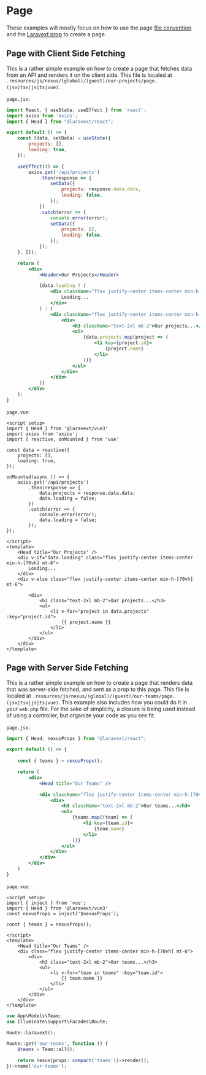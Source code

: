 # Page

These examples will mostly focus on how to use the page [file convention](/docs/concepts/file-conventions.md) and the [Laravext prop](/docs/concepts/laravext-prop.md) to create a page.

## Page with Client Side Fetching

This is a rather simple example on how to create a page that fetches data from an API and renders it on the client side. This file is localed at `.resources/js/nexus/(global)/(guest)/our-projects/page.(jsx|tsx|js|ts|vue)`.

<Tabs>

<TabItem value="React" label="React">

`page.jsx`:

```jsx
import React, { useState, useEffect } from 'react';
import axios from 'axios';
import { Head } from "@laravext/react";

export default () => {
    const [data, setData] = useState({
        projects: [],
        loading: true,
    });

    useEffect(() => {
        axios.get('/api/projects')
            .then(response => {
                setData({
                    projects: response.data.data,
                    loading: false,
                });
            })
            .catch(error => {
                console.error(error);
                setData({
                    projects: [],
                    loading: false,
                });
            });
    }, []);

    return (
        <div>
            <Header>Our Projects</Header>

            {data.loading ? (
                <div className="flex justify-center items-center min-h-[70vh] mt-6">
                    Loading...
                </div>
            ) : (
                <div className="flex justify-center items-center min-h-[70vh] mt-6">
                    <div>
                        <h3 className="text-2xl mb-2">Our projects...</h3>
                        <ul>
                            {data.projects.map(project => (
                                <li key={project.id}>
                                    {project.name}
                                </li>
                            ))}
                        </ul>
                    </div>
                </div>
            )}
        </div>
    );
}
```

  </TabItem>
  <TabItem value="Vue" label="Vue">

`page.vue`:

```vue
<script setup>
import { Head } from '@laravext/vue3'
import axios from 'axios';
import { reactive, onMounted } from 'vue'

const data = reactive({
    projects: [],
    loading: true,
});

onMounted(async () => {
    axios.get('/api/projects')
        .then(response => {
            data.projects = response.data.data;
            data.loading = false;
        })
        .catch(error => {
            console.error(error);
            data.loading = false;
        });
});

</script>
<template>
    <Head title="Our Projects" />
    <div v-if="data.loading" class="flex justify-center items-center min-h-[70vh] mt-6">
        Loading...
    </div>
    <div v-else class="flex justify-center items-center min-h-[70vh]  mt-6">

        <div>
            <h3 class="text-2xl mb-2">Our projects...</h3>
            <ul>
                <li v-for="project in data.projects" :key="project.id">
                    {{ project.name }}
                </li>
            </ul>
        </div>
    </div>
</template>

```

  </TabItem>
</Tabs>

## Page with Server Side Fetching

This is a rather simple example on how to create a page that renders data that was server-side fetched, and sent as a prop to this page. This file is localed at `.resources/js/nexus/(global)/(guest)/our-teams/page.(jsx|tsx|js|ts|vue)`. This example also includes how you could do it in your `web.php` file. For the sake of simplicity, a closure is being used instead of using a controller, but organize your code as you see fit.

<Tabs>

<TabItem value="React" label="React">

`page.jsx`:

```jsx
import { Head, nexusProps } from "@laravext/react";

export default () => {
    
    const { teams } = nexusProps();

    return (
        <div>
            <Head title="Our Teams" />

            <div className="flex justify-center items-center min-h-[70vh] mt-6">
                <div>
                    <h3 className="text-2xl mb-2">Our teams...</h3>
                    <ul>
                        {teams.map((team) => (
                            <li key={team.id}>
                                {team.name}
                            </li>
                        ))}
                    </ul>
                </div>
            </div>
        </div>
    )
}
```

  </TabItem>
  <TabItem value="Vue" label="Vue">

`page.vue`:

```vue
<script setup>
import { inject } from 'vue';
import { Head } from '@laravext/vue3'
const nexusProps = inject('$nexusProps');

const { teams } = nexusProps();

</script>
<template>
    <Head title="Our Teams" />
    <div class="flex justify-center items-center min-h-[70vh] mt-6">
        <div>
            <h3 class="text-2xl mb-2">Our teams...</h3>
            <ul>
                <li v-for="team in teams" :key="team.id">
                    {{ team.name }}
                </li>
            </ul>
        </div>
    </div>
</template>
```

<TabItem value="web.php" label="web.php">

```php
use App\Models\Team;
use Illuminate\Support\Facades\Route;

Route::laravext();

Route::get('our-teams', function () {
    $teams = Team::all();

    return nexus(props: compact('teams'))->render();
})->name('our-teams');
```

  </TabItem>
</Tabs>